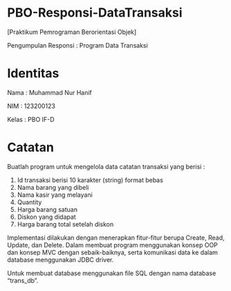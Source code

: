 # PBO-Responsi-DataTransaksi
[Praktikum Pemrograman Berorientasi Objek]

Pengumpulan Responsi : Program Data Transaksi

# Identitas
Nama : Muhammad Nur Hanif

NIM : 123200123

Kelas : PBO IF-D

# Catatan
Buatlah program untuk mengelola data catatan transaksi yang berisi :

1. Id transaksi berisi 10 karakter (string) format bebas
2. Nama barang yang dibeli
3. Nama kasir yang melayani
4. Quantity
5. Harga barang satuan
6. Diskon yang didapat
7. Harga barang total setelah diskon

Implementasi dilakukan dengan menerapkan fitur-fitur berupa Create, Read, Update, dan Delete. Dalam membuat program menggunakan konsep OOP dan konsep MVC dengan sebaik-baiknya, serta komunikasi data ke dalam database menggunakan JDBC driver.

Untuk membuat database menggunakan file SQL dengan nama database “trans_db”.
